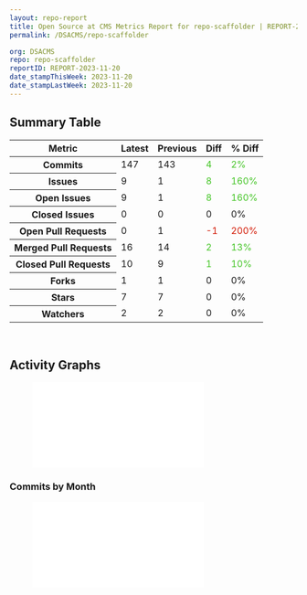 ```yaml
---
layout: repo-report
title: Open Source at CMS Metrics Report for repo-scaffolder | REPORT-2023-11-20
permalink: /DSACMS/repo-scaffolder

org: DSACMS
repo: repo-scaffolder
reportID: REPORT-2023-11-20
date_stampThisWeek: 2023-11-20
date_stampLastWeek: 2023-11-20
---
```

<div class="summary-table">
  <table class="usa-table usa-table--borderless">
    <h2> Summary Table </h2>
    <thead>
      <tr>
        <th scope="col">Metric</th>
        <th scope="col">Latest</th>
        <th scope="col">Previous</th>
        <th scope="col">Diff</th>
        <th scope="col">% Diff</th>
      </tr>
    </thead>
    <tbody>
      <tr>
        <th scope="row">Commits</th>
        <td>147</td>
        <td>143</td>
        <td style="color: #45c527" >4</td>
        <td style="color: #45c527" >2%</td>
      </tr>
      <tr>
        <th scope="row">Issues</th>
        <td>9</td>
        <td>1</td>
        <td style="color: #45c527" >8</td>
        <td style="color: #45c527" >160%</td>
      </tr>
      <tr>
        <th scope="row">Open Issues</th>
        <td>9</td>
        <td>1</td>
        <td style="color: #45c527" >8</td>
        <td style="color: #45c527" >160%</td>
      </tr>
      <tr>
        <th scope="row">Closed Issues</th>
        <td>0</td>
        <td>0</td>
        <td style="" >0</td>
        <td style="" >0%</td>
      </tr>
      <tr>
        <th scope="row">Open Pull Requests</th>
        <td>0</td>
        <td>1</td>
        <td style="color: #d31c08" >-1</td>
        <td style="color: #d31c08" >200%</td>
      </tr>
      <tr>
        <th scope="row">Merged Pull Requests</th>
        <td>16</td>
        <td>14</td>
        <td style="color: #45c527" >2</td>
        <td style="color: #45c527" >13%</td>
      </tr>
      <tr>
        <th scope="row">Closed Pull Requests</th>
        <td>10</td>
        <td>9</td>
        <td style="color: #45c527" >1</td>
        <td style="color: #45c527" >10%</td>
      </tr>
      <tr>
        <th scope="row">Forks</th>
        <td>1</td>
        <td>1</td>
        <td style="" >0</td>
        <td style="" >0%</td>
      </tr>
      <tr>
        <th scope="row">Stars</th>
        <td>7</td>
        <td>7</td>
        <td style="" >0</td>
        <td style="" >0%</td>
      </tr>
      <tr>
        <th scope="row">Watchers</th>
        <td>2</td>
        <td>2</td>
        <td style="" >0</td>
        <td style="" >0%</td>
      </tr>
    </tbody>
  </table>
</div>
<div class="graph-container">
  <br>
  <h2>Activity Graphs</h2>
  <div class="row">
    <!--- Issues/PRs Status Breakdown Graph -->
    <figure>
      <embed type="image/svg+xml" src="../assets/img/graphs/DSACMS/repo-scaffolder/issue_gauge_repo-scaffolder_data.svg" />
    </figure>
    <!--- Contributor Activity Line Graph -->
    <h3>Commits by Month</h3>
    <figure>
      <embed type="image/svg+xml" src="../assets/img/graphs/DSACMS/repo-scaffolder/commit_sparklines_repo-scaffolder_data.svg" />
    </figure>
  </div>
</div>
